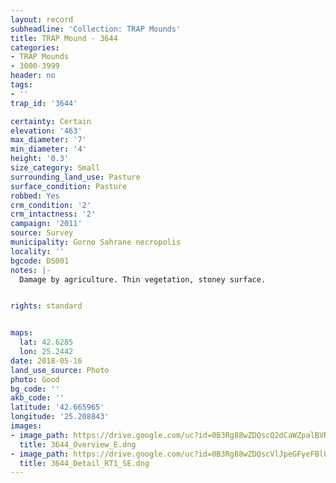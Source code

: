 ```yaml
---
layout: record
subheadline: 'Collection: TRAP Mounds'
title: TRAP Mound - 3644
categories:
- TRAP Mounds
- 3000-3999
header: no
tags:
- ''
trap_id: '3644'

certainty: Certain
elevation: '463'
max_diameter: '7'
min_diameter: '4'
height: '0.3'
size_category: Small
surrounding_land_use: Pasture
surface_condition: Pasture
robbed: Yes
crm_condition: '2'
crm_intactness: '2'
campaign: '2011'
source: Survey
municipality: Gorno Sahrane necropolis
locality: ''
bgcode: DS001
notes: |-
  Damage by agriculture. Thin vegetation, stoney surface.


rights: standard


maps:
  lat: 42.6285
  lon: 25.2442
date: 2018-05-16
land_use_source: Photo
photo: Good
bg_code: ''
akb_code: ''
latitude: '42.665965'
longitude: '25.208843'
images:
- image_path: https://drive.google.com/uc?id=0B3Rg88wZDQscQ2dCaWZpalBVR2s
  title: 3644_Overview_E.dng
- image_path: https://drive.google.com/uc?id=0B3Rg88wZDQscVlJpeGFyeFBlU0k
  title: 3644_Detail_RT1_SE.dng
---
```

